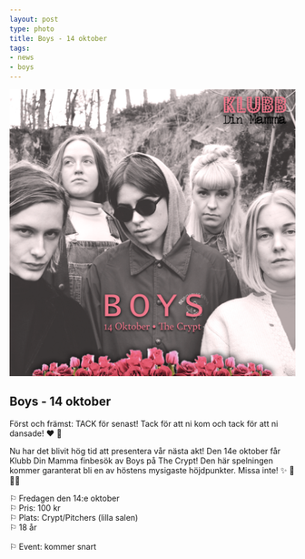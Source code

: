 ```yaml
---
layout: post
type: photo
title: Boys - 14 oktober
tags:
- news
- boys
---
```


<img class="news-photo" src="/img/news/BoysPR2.png" alt="Boys - 14 oktober" />

## Boys - 14 oktober

Först och främst: TACK för senast! Tack för att ni kom och tack för att ni dansade! ❤ 🌟

Nu har det blivit hög tid att presentera vår nästa akt! Den 14e oktober får Klubb Din Mamma finbesök av Boys på The Crypt! Den här spelningen kommer garanterat bli en av höstens mysigaste höjdpunkter. Missa inte! ✨ 🌹🌹🌹

⚐ Fredagen den 14:e oktober<br />
⚐ Pris: 100 kr<br />
⚐ Plats: Crypt/Pitchers (lilla salen)<br />
⚐ 18 år<br />
<br />
⚐ Event: kommer snart<br />
